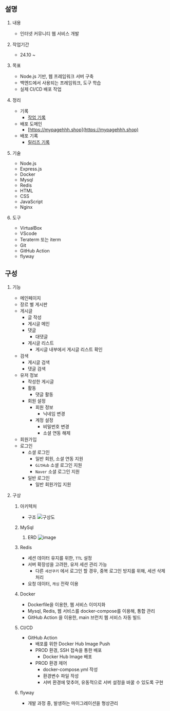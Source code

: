 ## 설명
1. 내용
    - 인터넷 커뮤니티 웹 서비스 개발
      
2. 작업기간
    - 24.10 ~ 

3. 목표
    - Node.js 기반, 웹 프레임워크 서버 구축
    - 백엔드에서 사용되는 프레임워크, 도구 학습
    - 실제 CI/CD 배포 작업

4. 정리
    - 기록
        - [작업 기록](https://evening-adapter-5d0.notion.site/1061a3736ea580208a14e89c080b27fe?v=fff1a3736ea581bcb55d000c37d1d778)
    - 배포 도메인
        - [https://mypagehhh.shop](https://mypagehhh.shop)
    - 배포 기록
        - [릴리즈 기록](https://evening-adapter-5d0.notion.site/1a51a3736ea5806eafa7cb69bb064b64)

5. 기술 
   - Node.js
   - Express.js
   - Docker
   - Mysql
   - Redis
   - HTML
   - CSS
   - JavaScript
   - Nginx

6. 도구
   - VirtualBox
   - VScode
   - Teraterm 또는 iterm
   - Git
   - GitHub Action
   - flyway

## 구성

1. 기능
    - 메인페이지
    - 장르 별 게시판
    - 게시글
        - 글 작성
        - 게시글 메인
        - 댓글
            - 대댓글
        - 게시글 리스트
            - 게시글 내부에서 게시글 리스트 확인
    - 검색
        - 게시글 검색
        - 댓글 검색
    - 유저 정보
        - 작성한 게시글
        - 활동
            - 댓글 활동
        - 회원 설정
          - 회원 정보
            - 닉네임 변경
          - 계정 설정
            - 비밀번호 변경
            - 소셜 연동 해제
    - 회원가입
    - 로그인
        - 소셜 로그인
            - 일반 회원, 소셜 연동 지원  
            - `GitHub` 소셜 로그인 지원
            - `Naver` 소셜 로그인 지원  
        - 일반 로그인
          - 일반 회원가입 지원

2. 구상
         
    1. 아키텍처
       - 구조
         ![구상도](https://github.com/user-attachments/assets/f6f23a1f-9a37-4aee-b503-93619b302d37) 

    2. MySql
       1. ERD
          ![image](https://github.com/user-attachments/assets/e26f4594-450b-4783-a8a8-edfbeec9f700)
    
    3. Redis
       - 세션 데이터 유지를 위한, `TTL` 설정
       - 서버 확장성을 고려한, 유저 세션 관리 가능
           - 다른 `세션쿠키` 에서 로그인 할 경우, 중복 로그인 방지를 위해, 세션 삭제 처리
       - 요청 데이터, `캐싱` 전략 이용

    4. Docker
       - Dockerfile을 이용한, 웹 서비스 이미지화
       - Mysql, Redis, 웹 서비스를 docker-compose를 이용해, 통합 관리
       - GitHub Action 을 이용한, main 브런치 웹 서비스 자동 빌드
    
    5. CI/CD
        - GitHub Action 
           - 배포를 위한 Docker Hub Image Push
           - PROD 환경, SSH 접속을 통한 배포
               - Docker Hub Image 배포
           - PROD 환경 제어
               - docker-compose.yml 작성
               - 환경변수 파일 작성
               - 서버 환경에 맞추어, 유동적으로 서버 설정을 바꿀 수 있도록 구현
   6. flyway
      - 개발 과정 중, 발생하는 마이그레이션을 형상관리

